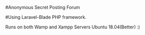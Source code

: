 #Anonymous Secret Posting Forum

#Using Laravel-Blade PHP framework.

Runs on both Wamp and Xampp Servers
Ubuntu 18.04(Better) :)


